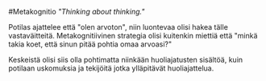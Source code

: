 #Metakognitio
_"Thinking about thinking."_

Potilas ajattelee että "olen arvoton", niin luontevaa olisi hakea tälle vastaväitteitä.
Metakognitiivinen strategia olisi kuitenkin miettiä että "minkä takia koet, että sinun pitää pohtia omaa arvoasi?"

Keskeistä olisi siis olla pohtimatta niinkään huoliajatusten sisältöä, kuin potilaan uskomuksia ja tekijöitä jotka ylläpitävät huoliajattelua.
